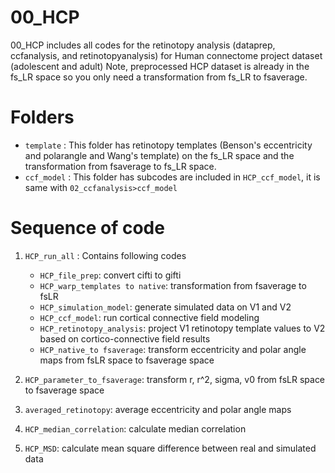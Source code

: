 # 00_HCP

00_HCP includes all codes for the retinotopy analysis (dataprep, ccfanalysis, and retinotopyanalysis) for Human connectome project dataset (adolescent and adult)
Note, preprocessed HCP dataset is already in the fs_LR space so you only need a transformation from fs_LR to fsaverage.

# Folders

- `template` : This folder has retinotopy templates (Benson's eccentricity and polarangle and Wang's template) on the fs_LR space and the transformation from fsaverage to fs_LR space.
- `ccf_model` : This folder has subcodes are included in `HCP_ccf_model`, it is same with `02_ccfanalysis>ccf_model`

# Sequence of code
1. `HCP_run_all` : Contains following codes 
   - `HCP_file_prep`: convert cifti to gifti
   - `HCP_warp_templates to native`: transformation from fsaverage to fsLR
   - `HCP_simulation_model`: generate simulated data on V1 and V2
   - `HCP_ccf_model`: run cortical connective field modeling
   - `HCP_retinotopy_analysis`: project V1 retinotopy template values to V2 based on cortico-connective field results
   - `HCP_native_to fsaverage`: transform eccentricity and polar angle maps from fsLR space to fsaverage space

2. `HCP_parameter_to_fsaverage`: transform r, r^2, sigma, v0 from fsLR space to fsaverage space
3. `averaged_retinotopy`: average eccentricity and polar angle maps
4. `HCP_median_correlation`: calculate median correlation
5. `HCP_MSD`: calculate mean square difference between real and simulated data
